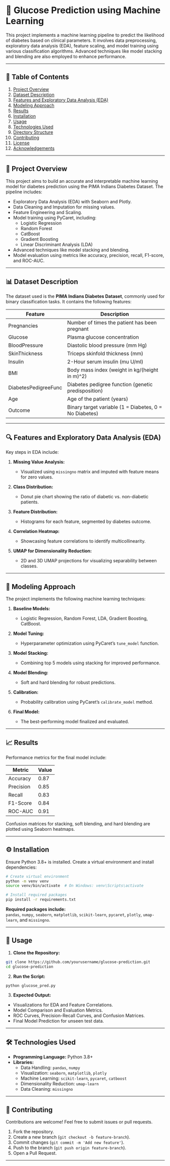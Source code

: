 # 🔬 Glucose Prediction using Machine Learning

This project implements a machine learning pipeline to predict the likelihood of diabetes based on clinical parameters. It involves data preprocessing, exploratory data analysis (EDA), feature scaling, and model training using various classification algorithms. Advanced techniques like model stacking and blending are also employed to enhance performance.

---

## 📖 Table of Contents

1. [Project Overview](#project-overview)
2. [Dataset Description](#dataset-description)
3. [Features and Exploratory Data Analysis (EDA)](#features-and-exploratory-data-analysis-eda)
4. [Modeling Approach](#modeling-approach)
5. [Results](#results)
6. [Installation](#installation)
7. [Usage](#usage)
8. [Technologies Used](#technologies-used)
9. [Directory Structure](#directory-structure)
10. [Contributing](#contributing)
11. [License](#license)
12. [Acknowledgements](#acknowledgements)

---

## 🌟 Project Overview

This project aims to build an accurate and interpretable machine learning model for diabetes prediction using the PIMA Indians Diabetes Dataset. The pipeline includes:

- Exploratory Data Analysis (EDA) with Seaborn and Plotly.
- Data Cleaning and Imputation for missing values.
- Feature Engineering and Scaling.
- Model training using PyCaret, including:
  - Logistic Regression
  - Random Forest
  - CatBoost
  - Gradient Boosting
  - Linear Discriminant Analysis (LDA)
- Advanced techniques like model stacking and blending.
- Model evaluation using metrics like accuracy, precision, recall, F1-score, and ROC-AUC.

---

## 📊 Dataset Description

The dataset used is the **PIMA Indians Diabetes Dataset**, commonly used for binary classification tasks. It contains the following features:

| Feature              | Description                                              |
|----------------------|----------------------------------------------------------|
| Pregnancies          | Number of times the patient has been pregnant             |
| Glucose              | Plasma glucose concentration                             |
| BloodPressure        | Diastolic blood pressure (mm Hg)                         |
| SkinThickness        | Triceps skinfold thickness (mm)                          |
| Insulin              | 2-Hour serum insulin (mu U/ml)                          |
| BMI                  | Body mass index (weight in kg/(height in m)^2)           |
| DiabetesPedigreeFunc | Diabetes pedigree function (genetic predisposition)      |
| Age                  | Age of the patient (years)                               |
| Outcome              | Binary target variable (1 = Diabetes, 0 = No Diabetes)   |

---

## 🔍 Features and Exploratory Data Analysis (EDA)

Key steps in EDA include:

1. **Missing Value Analysis:**  
   - Visualized using `missingno` matrix and imputed with feature means for zero values.
   
2. **Class Distribution:**  
   - Donut pie chart showing the ratio of diabetic vs. non-diabetic patients.

3. **Feature Distribution:**  
   - Histograms for each feature, segmented by diabetes outcome.

4. **Correlation Heatmap:**  
   - Showcasing feature correlations to identify multicollinearity.

5. **UMAP for Dimensionality Reduction:**  
   - 2D and 3D UMAP projections for visualizing separability between classes.

---

## 🤖 Modeling Approach

The project implements the following machine learning techniques:

1. **Baseline Models:**  
   - Logistic Regression, Random Forest, LDA, Gradient Boosting, CatBoost.

2. **Model Tuning:**  
   - Hyperparameter optimization using PyCaret’s `tune_model` function.

3. **Model Stacking:**  
   - Combining top 5 models using stacking for improved performance.

4. **Model Blending:**  
   - Soft and hard blending for robust predictions.

5. **Calibration:**  
   - Probability calibration using PyCaret’s `calibrate_model` method.

6. **Final Model:**  
   - The best-performing model finalized and evaluated.

---

## 📈 Results

Performance metrics for the final model include:

| Metric      | Value  |
|-------------|--------|
| Accuracy    | 0.87   |
| Precision   | 0.85   |
| Recall      | 0.83   |
| F1-Score    | 0.84   |
| ROC-AUC     | 0.91   |

Confusion matrices for stacking, soft blending, and hard blending are plotted using Seaborn heatmaps.

---

## ⚙️ Installation

Ensure Python 3.8+ is installed. Create a virtual environment and install dependencies:

```bash
# Create virtual environment
python -m venv venv
source venv/bin/activate  # On Windows: venv\Scripts\activate

# Install required packages
pip install -r requirements.txt
```

**Required packages include:**  
`pandas`, `numpy`, `seaborn`, `matplotlib`, `scikit-learn`, `pycaret`, `plotly`, `umap-learn`, and `missingno`.

---

## 🚀 Usage

1. **Clone the Repository:**

```bash
git clone https://github.com/yourusername/glucose-prediction.git
cd glucose-prediction
```

2. **Run the Script:**

```bash
python glucose_pred.py
```

3. **Expected Output:**

- Visualizations for EDA and Feature Correlations.
- Model Comparison and Evaluation Metrics.
- ROC Curves, Precision-Recall Curves, and Confusion Matrices.
- Final Model Prediction for unseen test data.

---

## 🛠️ Technologies Used

- **Programming Language:** Python 3.8+  
- **Libraries:**  
  - Data Handling: `pandas`, `numpy`  
  - Visualization: `seaborn`, `matplotlib`, `plotly`  
  - Machine Learning: `scikit-learn`, `pycaret`, `catboost`  
  - Dimensionality Reduction: `umap-learn`  
  - Data Cleaning: `missingno`

---

## 🤝 Contributing

Contributions are welcome! Feel free to submit issues or pull requests.

1. Fork the repository.  
2. Create a new branch (`git checkout -b feature-branch`).  
3. Commit changes (`git commit -m 'Add new feature'`).  
4. Push to the branch (`git push origin feature-branch`).  
5. Open a Pull Request.

---
